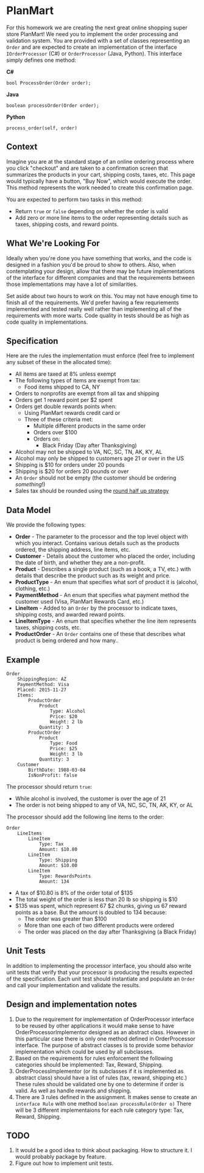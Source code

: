 # PlanMart

For this homework we are creating the next great online shopping super store PlanMart! We need you to 
implement the order processing and validation system.  You are provided with a set of classes representing
an `Order` and are expected to create an implementation of the interface `IOrderProcessor` (C#) or 
`OrderProcessor` (Java, Python).  This interface simply defines one method:

**C#**

    bool ProcessOrder(Order order);

**Java**

	boolean processOrder(Order order);
	
**Python**

	process_order(self, order)
	
## Context
Imagine you are at the standard stage of an online ordering process where you click "checkout" and are taken to a confirmation 
screen that summarizes the products in your cart, shipping costs, taxes, etc.  This page would typically have a button, "Buy Now", 
which would execute the order.  This method represents the work needed to create this confirmation page.   
	
You are expected to perform two tasks in this method:
* Return `true` or `false` depending on whether the order is valid
* Add zero or more line items to the order representing details such as taxes, shipping costs, and reward points.

## What We're Looking For

Ideally when you're done you have something that works, and the code is designed in a fashion you'd be proud to show to others. Also, when contemplating your design, allow that there may be future implementations of the interface for different companies and that the requirements between those implementations may have a lot of similarities. 

Set aside about two hours to work on this. You may not have enough time to finish all of the requirements. We'd prefer having a few requriements implemented and tested really well rather than implementing all of the requirements with more warts. Code quality in tests should be as high as code quality in implementations.

## Specification

Here are the rules the implementation must enforce (feel free to implement any subset of these in the allocated time):

* All items are taxed at 8% unless exempt
* The following types of items are exempt from tax:
    * Food items shipped to CA, NY
* Orders to nonprofits are exempt from all tax and shipping
* Orders get 1 reward point per $2 spent
* Orders get double rewards points when:
    * Using PlanMart rewards credit card or
    * Three of these criteria met:
        * Multiple different products in the same order
        * Orders over $100
        * Orders on:
            * Black Friday (Day after Thanksgiving)
* Alcohol may not be shipped to VA, NC, SC, TN, AK, KY, AL
* Alcohol may only be shipped to customers age 21 or over in the US
* Shipping is $10 for orders under 20 pounds
* Shipping is $20 for orders 20 pounds or over 
* An `Order` should not be empty (the customer should be ordering *something*!)
* Sales tax should be rounded using the [round half up strategy](https://en.wikipedia.org/wiki/Rounding#Round_half_up)

## Data Model

We provide the following types:
* **Order** - The parameter to the processor and the top level object with which you interact.  Contains various details such
as the products ordered, the shipping address, line items, etc.
* **Customer** - Details about the customer who placed the order, including the date of birth, and whether they are a non-profit.
* **Product** - Describes a single product (such as a book, a TV, etc.) with details that describe the product such as its weight
and price.
* **ProductType** - An enum that specifies what sort of product it is (alcohol, clothing, etc.)
* **PaymentMethod** - An enum that specifies what payment method the customer used (Visa, PlanMart Rewards Card, etc.)
* **LineItem** - Added to an `Order` by the processor to indicate taxes, shipping costs, and awarded reward points.
* **LineItemType** - An enum that specifies whether the line item represents taxes, shipping costs, etc.
* **ProductOrder** - An `Order` contains one of these that describes what product is being ordered and how many..

## Example

    Order
		ShippingRegion: AZ
		PaymentMethod: Visa
		Placed: 2015-11-27
		Items: 
			ProductOrder
				Product
					Type: Alcohol
					Price: $20
					Weight: 2 lb
				Quantity: 3
			ProductOrder
				Product
					Type: Food
					Price: $25
					Weight: 3 lb
				Quantity: 3
		Customer
			BirthDate: 1988-03-04
			IsNonProfit: false
		
The processor should return `true`:
* While alcohol is involved, the customer is over the age of 21
* The order is not being shipped to any of VA, NC, SC, TN, AK, KY, or AL

The processor should add the following line items to the order:

    Order
		LineItems
			LineItem
				Type: Tax
				Amount: $10.80
			LineItem
				Type: Shipping
				Amount: $10.00
			LineItem
				Type: RewardsPoints
				Amount: 134
				
* A tax of $10.80 is 8% of the order total of $135
* The total weight of the order is less than 20 lb so shipping is $10
* $135 was spent, which represent 67 $2 chunks, giving us 67 reward points as a base.  But the amount is doubled to 134 because:
  * The order was greater than $100
  * More than one each of two different products were ordered
  * The order was placed on the day after Thanksgiving (a Black Friday)   

## Unit Tests

In addition to implementing the processor interface, you should also write unit tests that verify that your processor is 
producing the results expected of the specification.  Each unit test should instantiate and populate an `Order` and call
your implementation and validate the results.

## Design and implementation notes

1. Due to the requirement for implementation of OrderProcessor interface to be reused by other applications it would make sense to have OrderProcessorImplementor designed as an abstract class. However in this particular case there is only one method defined in OrderProcessor interface. The purpose of abstract classes is to provide some behavior implementation which could be used by all subclasses.
2. Based on the requirements for rules enforcement the following categories should be implemented: Tax, Reward, Shipping.
3. OrderProcessImplementor (or its subclasses if it is implemented as abstract class) should have a list of rules (tax, reward, shipping etc.) These rules should be validated one by one to determine if order is valid. As well as handle rewards and shipping.
4. There are 3 rules defined in the assignment. It makes sense to create an `interface Rule` with one method `boolean processRule(Order o)` There will be 3 different implementaions for each rule category type: Tax, Reward, Shipping.


## TODO
1. It would be a good idea to think about packaging. How to structure it. I would probably package by feature.
2. Figure out how to implement unit tests.
